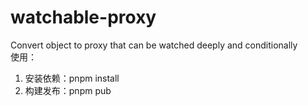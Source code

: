 # watchable-proxy
Convert object to proxy that can be watched deeply and conditionally<br/>
使用：

1. 安装依赖：pnpm install
2. 构建发布：pnpm pub